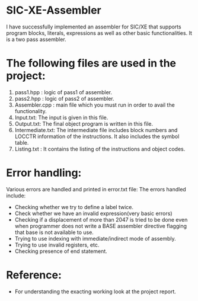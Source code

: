 # SIC-XE-Assembler
I have successfully implemented an assembler for SIC/XE that supports program blocks, literals, expressions as well as other basic functionalities. 
It is a two pass assembler.

# The following files are used in the project: 
1. pass1.hpp : logic of pass1 of assembler. 
2. pass2.hpp : logic of pass2 of assembler. 
3. Assembler.cpp : main file which you must run in order to avail the functionality. 
4. Input.txt: The input is given in this file. 
5. Output.txt: The final object program is written in this file. 
6. Intermediate.txt: The intermediate file includes block numbers and LOCCTR information of the instructions. It also includes the symbol table. 
7. Listing.txt : It contains the listing of the instructions and object codes.
   
# Error handling: 
Various errors are handled and printed in error.txt file: 
The errors handled include: 
- Checking whether we try to define a label twice. 
- Check whether we have an invalid expression(very basic errors) 
- Checking if a displacement of more than 2047 is tried to be done even when programmer does not write a BASE assembler directive flagging that base is not 
  available to use. 
- Trying to use indexing with immediate/indirect mode of assembly. 
- Trying to use invalid registers, etc.
- Checking presence of end statement.

# Reference:
- For understanding the exacting working look at the project report.
